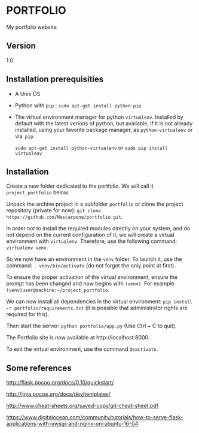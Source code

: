 # PORTFOLIO

My portfolio website

## Version

1.0

## Installation prerequisities

* A Unix OS

* Python with `pip` : `sudo apt-get install python-pip`

* The virtual environment manager for python `virtualenv`. Installed by default with the latest verions of python, but available, if it is not already installed, using your favorite package manager, as `python-virtualenv` or via` pip`.

  `sudo apt-get install python-virtualenv` or `sudo pip install virtualenv`

## Installation

Create a new folder dedicated to the portfolio. We will call it `project_portfolio` below.

Unpack the archive project in a subfolder `portfolio` or clone the project repository (private for now): `git clone https://github.com/Mascarpone/portfolio.git`.

In order not to install the required modules directly on your system, and do not depend on the current configuration of it, we will create a virtual environment with `virtualenv`. Therefore, use the following command: `virtualenv venv`.

So we now have an environment in the `venv` folder. To launch it, use the command: `. venv/bin/activate` (do not forget the only point at first).

To ensure the proper activation of the virtual environment, ensure the prompt has been changed and now begins with `(venv)`. For example `(venv)user@machine:~/project_portfolio`.

We can now install all dependencies in the virtual environment: `pip install -r portfolio/requirements.txt` (it is possible that administrator rights are required for this).

Then start the server: `python portfolio/app.py` (Use Ctrl + C to quit).

The Portfolio site is now available at http://localhost:8000.

To exit the virtual environment, use the command `deactivate`.

## Some references

http://flask.pocoo.org/docs/0.10/quickstart/

http://jinja.pocoo.org/docs/dev/templates/

http://www.cheat-sheets.org/saved-copy/git-cheat-sheet.pdf

https://www.digitalocean.com/community/tutorials/how-to-serve-flask-applications-with-uwsgi-and-nginx-on-ubuntu-16-04